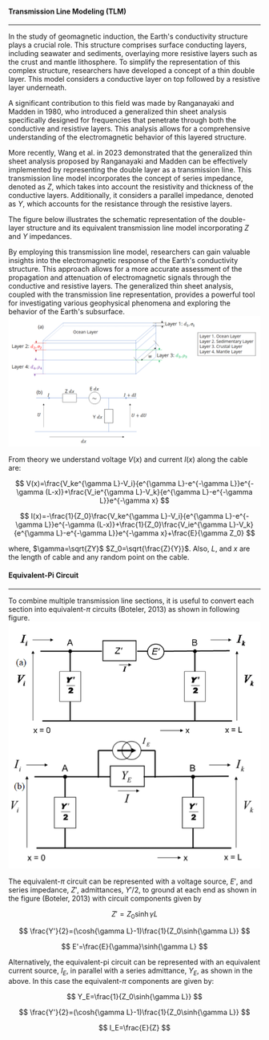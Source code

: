 <!-- 
Author(s): Shibaji Chakraborty, Xueling Shi

Disclaimer:
SCUBAS is under the MIT license found in the root directory LICENSE.md 
Everyone is permitted to copy and distribute verbatim copies of this license 
document.

This version of the MIT Public License incorporates the terms
and conditions of MIT General Public License.
-->
#### Transmission Line Modeling (TLM)
---

In the study of geomagnetic induction, the Earth's conductivity structure plays a crucial role. This structure comprises surface conducting layers, including seawater and sediments, overlaying more resistive layers such as the crust and mantle lithosphere. To simplify the representation of this complex structure, researchers have developed a concept of a thin double layer. This model considers a conductive layer on top followed by a resistive layer underneath.

A significant contribution to this field was made by Ranganayaki and Madden in 1980, who introduced a generalized thin sheet analysis specifically designed for frequencies that penetrate through both the conductive and resistive layers. This analysis allows for a comprehensive understanding of the electromagnetic behavior of this layered structure.

More recently, Wang et al. in 2023 demonstrated that the generalized thin sheet analysis proposed by Ranganayaki and Madden can be effectively implemented by representing the double layer as a transmission line. This transmission line model incorporates the concept of series impedance, denoted as $Z$, which takes into account the resistivity and thickness of the conductive layers. Additionally, it considers a parallel impedance, denoted as $Y$, which accounts for the resistance through the resistive layers.

The figure below illustrates the schematic representation of the double-layer structure and its equivalent transmission line model incorporating $Z$ and $Y$ impedances.

By employing this transmission line model, researchers can gain valuable insights into the electromagnetic response of the Earth's conductivity structure. This approach allows for a more accurate assessment of the propagation and attenuation of electromagnetic signals through the conductive and resistive layers. The generalized thin sheet analysis, coupled with the transmission line representation, provides a powerful tool for investigating various geophysical phenomena and exploring the behavior of the Earth's subsurface. ![Alt text](../figures/Thinsheet-Model.png)

From theory we understand voltage $V(x)$ and current $I(x)$ along the cable are:

$$
V(x)=\frac{V_ke^{\gamma L}-V_i}{e^{\gamma L}-e^{-\gamma L}}e^{-\gamma (L-x)}+\frac{V_ie^{\gamma L}-V_k}{e^{\gamma L}-e^{-\gamma L}}e^{-\gamma x}
$$

$$
I(x)=-\frac{1}{Z_0}\frac{V_ke^{\gamma L}-V_i}{e^{\gamma L}-e^{-\gamma L}}e^{-\gamma (L-x)}+\frac{1}{Z_0}\frac{V_ie^{\gamma L}-V_k}{e^{\gamma L}-e^{-\gamma L}}e^{-\gamma x}+\frac{E}{\gamma Z_0}
$$

where, $\gamma=\sqrt{ZY}$ $Z_0=\sqrt{\frac{Z}{Y}}$. Also, $L$, and $x$ are the length of cable and any random point on the cable.

#### Equivalent-Pi Circuit
---
To combine multiple transmission line sections, it is useful to convert each section into  equivalent-$\pi$ circuits (Boteler, 2013) as shown in following figure. ![Alt text](../figures/Circuit-Equivalent.png)

The equivalent-$\pi$ circuit can be represented with a voltage source, $E'$, and series impedance, $Z'$,  admittances, $Y'/2$, to ground at each end as shown in the figure (Boteler, 2013) with circuit components given by

$$
Z'=Z_0\sinh{\gamma L}
$$

$$
\frac{Y'}{2}=(\cosh{\gamma L}-1)\frac{1}{Z_0\sinh{\gamma L}}
$$

$$
E'=\frac{E}{\gamma}\sinh{\gamma L}
$$

Alternatively, the equivalent-pi circuit can be represented with an equivalent current source, $I_E$, in parallel with a series admittance, $Y_E$, as shown in the above.  In this case the equivalent-$\pi$ components are given by:

$$
Y_E=\frac{1}{Z_0\sinh{\gamma L}}
$$

$$
\frac{Y'}{2}=(\cosh{\gamma L}-1)\frac{1}{Z_0\sinh{\gamma L}}
$$

$$
I_E=\frac{E}{Z}
$$

